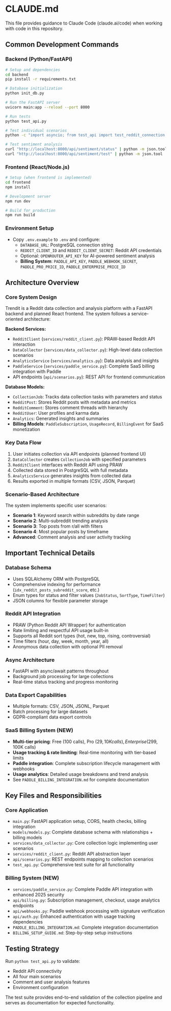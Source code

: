 # CLAUDE.md

This file provides guidance to Claude Code (claude.ai/code) when working with code in this repository.

## Common Development Commands

### Backend (Python/FastAPI)
```bash
# Setup and dependencies
cd backend
pip install -r requirements.txt

# Database initialization
python init_db.py

# Run the FastAPI server
uvicorn main:app --reload --port 8000

# Run tests
python test_api.py

# Test individual scenarios
python -c "import asyncio; from test_api import test_reddit_connection; asyncio.run(test_reddit_connection())"

# Test sentiment analysis
curl "http://localhost:8000/api/sentiment/status" | python -m json.tool
curl "http://localhost:8000/api/sentiment/test" | python -m json.tool
```

### Frontend (React/Node.js)
```bash
# Setup (when frontend is implemented)
cd frontend
npm install

# Development server
npm run dev

# Build for production
npm run build
```

### Environment Setup
- Copy `.env.example` to `.env` and configure:
  - `DATABASE_URL`: PostgreSQL connection string
  - `REDDIT_CLIENT_ID` and `REDDIT_CLIENT_SECRET`: Reddit API credentials
  - Optional: `OPENROUTER_API_KEY` for AI-powered sentiment analysis
  - **Billing System**: `PADDLE_API_KEY`, `PADDLE_WEBHOOK_SECRET`, `PADDLE_PRO_PRICE_ID`, `PADDLE_ENTERPRISE_PRICE_ID`

## Architecture Overview

### Core System Design
Trendit is a Reddit data collection and analysis platform with a FastAPI backend and planned React frontend. The system follows a service-oriented architecture:

**Backend Services:**
- `RedditClient` (`services/reddit_client.py`): PRAW-based Reddit API interaction
- `DataCollector` (`services/data_collector.py`): High-level data collection scenarios
- `AnalyticsService` (`services/analytics.py`): Data analysis and insights
- `PaddleService` (`services/paddle_service.py`): Complete SaaS billing integration with Paddle
- API endpoints (`api/scenarios.py`): REST API for frontend communication

**Database Models:**
- `CollectionJob`: Tracks data collection tasks with parameters and status
- `RedditPost`: Stores Reddit posts with metadata and metrics
- `RedditComment`: Stores comment threads with hierarchy
- `RedditUser`: User profiles and karma data
- `Analytics`: Generated insights and summaries
- **Billing Models**: `PaddleSubscription`, `UsageRecord`, `BillingEvent` for SaaS monetization

### Key Data Flow
1. User initiates collection via API endpoints (planned frontend UI)
2. `DataCollector` creates `CollectionJob` with specified parameters
3. `RedditClient` interfaces with Reddit API using PRAW
4. Collected data stored in PostgreSQL with full metadata
5. `AnalyticsService` generates insights from collected data
6. Results exported in multiple formats (CSV, JSON, Parquet)

### Scenario-Based Architecture
The system implements specific user scenarios:
- **Scenario 1**: Keyword search within subreddits by date range
- **Scenario 2**: Multi-subreddit trending analysis  
- **Scenario 3**: Top posts from r/all with filters
- **Scenario 4**: Most popular posts by timeframe
- **Advanced**: Comment analysis and user activity tracking

## Important Technical Details

### Database Schema
- Uses SQLAlchemy ORM with PostgreSQL
- Comprehensive indexing for performance (`idx_reddit_posts_subreddit_score`, etc.)
- Enum types for status and filter values (`JobStatus`, `SortType`, `TimeFilter`)
- JSON columns for flexible parameter storage

### Reddit API Integration
- PRAW (Python Reddit API Wrapper) for authentication
- Rate limiting and respectful API usage built-in
- Supports all Reddit sort types (hot, new, top, rising, controversial)
- Time filters (hour, day, week, month, year, all)
- Anonymous data collection with optional PII removal

### Async Architecture
- FastAPI with async/await patterns throughout
- Background job processing for large collections
- Real-time status tracking and progress monitoring

### Data Export Capabilities
- Multiple formats: CSV, JSON, JSONL, Parquet
- Batch processing for large datasets
- GDPR-compliant data export controls

### SaaS Billing System (NEW)
- **Multi-tier pricing**: Free (100 calls), Pro ($29, 10K calls), Enterprise ($299, 100K calls)
- **Usage tracking & rate limiting**: Real-time monitoring with tier-based limits
- **Paddle integration**: Complete subscription lifecycle management with webhooks
- **Usage analytics**: Detailed usage breakdowns and trend analysis
- See `PADDLE_BILLING_INTEGRATION.md` for complete documentation

## Key Files and Responsibilities

### Core Application
- `main.py`: FastAPI application setup, CORS, health checks, billing integration
- `models/models.py`: Complete database schema with relationships + billing models
- `services/data_collector.py`: Core collection logic implementing user scenarios
- `services/reddit_client.py`: Reddit API abstraction layer
- `api/scenarios.py`: REST endpoints mapping to collection scenarios
- `test_api.py`: Comprehensive test suite for all functionality

### Billing System (NEW)
- `services/paddle_service.py`: Complete Paddle API integration with enhanced 2025 security
- `api/billing.py`: Subscription management, checkout, usage analytics endpoints
- `api/webhooks.py`: Paddle webhook processing with signature verification
- `api/auth.py`: Enhanced authentication with usage tracking dependencies
- `PADDLE_BILLING_INTEGRATION.md`: Complete integration documentation
- `BILLING_SETUP_GUIDE.md`: Step-by-step setup instructions

## Testing Strategy

Run `python test_api.py` to validate:
- Reddit API connectivity
- All four main scenarios
- Comment and user analysis features
- Environment configuration

The test suite provides end-to-end validation of the collection pipeline and serves as documentation for expected functionality.